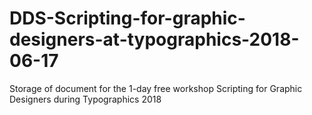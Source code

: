 # DDS-Scripting-for-graphic-designers-at-typographics-2018-06-17
Storage of document for the 1-day free workshop Scripting for Graphic Designers during Typographics 2018

